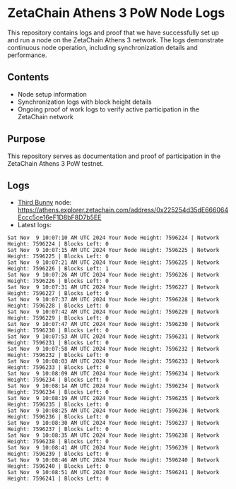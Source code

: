# ZetaChain Athens 3 PoW Node Logs
This repository contains logs and proof that we have successfully set up and run a node on the ZetaChain Athens 3 network. The logs demonstrate continuous node operation, including synchronization details and performance.

## Contents
- Node setup information
- Synchronization logs with block height details
- Ongoing proof of work logs to verify active participation in the ZetaChain network

## Purpose
This repository serves as documentation and proof of participation in the ZetaChain Athens 3 PoW testnet.

## Logs

- [Third Bunny](https://thirdbunny.xyz/) node: https://athens.explorer.zetachain.com/address/0x225254d35dE666064Eccc5ce16eF1D8bF8D7b5EE
- Latest logs:
```
Sat Nov  9 10:07:10 AM UTC 2024 Your Node Height: 7596224 | Network Height: 7596224 | Blocks Left: 0
Sat Nov  9 10:07:15 AM UTC 2024 Your Node Height: 7596225 | Network Height: 7596225 | Blocks Left: 0
Sat Nov  9 10:07:21 AM UTC 2024 Your Node Height: 7596225 | Network Height: 7596226 | Blocks Left: 1
Sat Nov  9 10:07:26 AM UTC 2024 Your Node Height: 7596226 | Network Height: 7596226 | Blocks Left: 0
Sat Nov  9 10:07:31 AM UTC 2024 Your Node Height: 7596227 | Network Height: 7596227 | Blocks Left: 0
Sat Nov  9 10:07:37 AM UTC 2024 Your Node Height: 7596228 | Network Height: 7596228 | Blocks Left: 0
Sat Nov  9 10:07:42 AM UTC 2024 Your Node Height: 7596229 | Network Height: 7596229 | Blocks Left: 0
Sat Nov  9 10:07:47 AM UTC 2024 Your Node Height: 7596230 | Network Height: 7596230 | Blocks Left: 0
Sat Nov  9 10:07:53 AM UTC 2024 Your Node Height: 7596231 | Network Height: 7596231 | Blocks Left: 0
Sat Nov  9 10:07:58 AM UTC 2024 Your Node Height: 7596232 | Network Height: 7596232 | Blocks Left: 0
Sat Nov  9 10:08:03 AM UTC 2024 Your Node Height: 7596233 | Network Height: 7596233 | Blocks Left: 0
Sat Nov  9 10:08:09 AM UTC 2024 Your Node Height: 7596234 | Network Height: 7596234 | Blocks Left: 0
Sat Nov  9 10:08:14 AM UTC 2024 Your Node Height: 7596234 | Network Height: 7596234 | Blocks Left: 0
Sat Nov  9 10:08:19 AM UTC 2024 Your Node Height: 7596235 | Network Height: 7596235 | Blocks Left: 0
Sat Nov  9 10:08:25 AM UTC 2024 Your Node Height: 7596236 | Network Height: 7596236 | Blocks Left: 0
Sat Nov  9 10:08:30 AM UTC 2024 Your Node Height: 7596237 | Network Height: 7596237 | Blocks Left: 0
Sat Nov  9 10:08:35 AM UTC 2024 Your Node Height: 7596238 | Network Height: 7596238 | Blocks Left: 0
Sat Nov  9 10:08:41 AM UTC 2024 Your Node Height: 7596239 | Network Height: 7596239 | Blocks Left: 0
Sat Nov  9 10:08:46 AM UTC 2024 Your Node Height: 7596240 | Network Height: 7596240 | Blocks Left: 0
Sat Nov  9 10:08:51 AM UTC 2024 Your Node Height: 7596241 | Network Height: 7596241 | Blocks Left: 0
```
